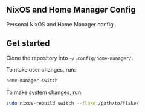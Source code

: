 ## NixOS and Home Manager Config

Personal NixOS and Home Manager config.

## Get started

Clone the repository into `~/.config/home-manager/`.

To make user changes, run:
```bash
home-manager switch
```

To make system changes, run:
```bash
sudo nixos-rebuild switch --flake /path/to/flake/
```



